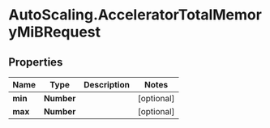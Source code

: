 # AutoScaling.AcceleratorTotalMemoryMiBRequest

## Properties

Name | Type | Description | Notes
------------ | ------------- | ------------- | -------------
**min** | **Number** |  | [optional] 
**max** | **Number** |  | [optional] 


